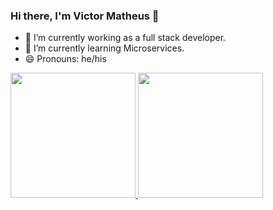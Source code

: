 ### Hi there, I'm Victor Matheus 👋

- 🔭 I’m currently working as a full stack developer.
- 🌱 I’m currently learning Microservices.
- 😄 Pronouns: he/his

<div>
  <a href="https://github.com/Victor-132">
  <img height="200em" src="https://github-readme-stats.vercel.app/api?username=Victor-132&show_icon=true&theme=dark&include_all_commits=true&count_private=true" />
  <img height="200em" src="https://github-readme-stats.vercel.app/api/top-langs/?username=Victor-132&layout=compact&langs_count=16&theme=dark" />
</div>
